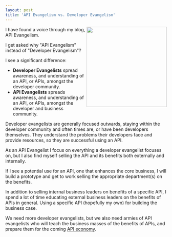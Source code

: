 ```yaml
---
layout: post
title: 'API Evangelism vs. Developer Evangelism'
---
```

<img src="http://kinlane-productions.s3.amazonaws.com/api-evangelist/api-evangelist-business.png" alt="" width="250" align="right" />I have found a voice through my blog, API Evangelism.<p></p>
I get asked why "API Evangelism" instead of "Developer Evangelism"?<p></p>
I see a significant difference:
<ul class="mainlist">
	<li><strong>Developer Evangelists</strong> spread awareness, and understanding of an API, or APIs, amongst the developer community.</li>
	<li><strong>API Evangelists</strong> spreads awareness, and understanding of an API, or APIs, amongst the developer and business community.</li>
</ul>
Developer evangelists are generally focused outwards, staying within the developer community and often times are, or have been developers themselves.  They understand the problems their developers face and provide resources, so they are successful using an API.<p></p>
As an API Evangelist I focus on everything a developer evangelist focuses on, but I also find myself selling the API and its benefits both externally and internally.<p></p>
If I see a potential use for an API, one that enhances the core business, I will build a prototype and get to work selling the appropriate department(s) on the benefits.<p></p>
In addition to selling internal business leaders on benefits of a specific API, I spend a lot of time educating external business leaders on the benefits of APIs in general.  Using a specific API (hopefully my own) for building the business case.<p></p>
We need more developer evangelists, but we also need armies of API evangelists who will teach the business masses of the benefits of APIs, and prepare them for the coming <a title="API Economy" href="http://blog.apievangelist.com/2011/01/19/the-new-api-economy/">API economy</a>.